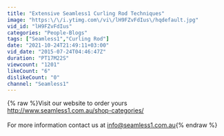 ```yaml
---
title: "Extensive Seamless1 Curling Rod Techniques"
image: "https:\/\/i.ytimg.com\/vi\/lH9FZvFdIus\/hqdefault.jpg"
vid_id: "lH9FZvFdIus"
categories: "People-Blogs"
tags: ["Seamless1","Curling Rod"]
date: "2021-10-24T21:49:11+03:00"
vid_date: "2015-07-24T04:46:47Z"
duration: "PT17M22S"
viewcount: "1201"
likeCount: "6"
dislikeCount: "0"
channel: "Seamless1"
---
```

{% raw %}Visit our website to order yours <a rel="nofollow" target="blank" href="http://www.seamless1.com.au/shop-categories/">http://www.seamless1.com.au/shop-categories/</a><br /><br />For more information contact us at info@seamless1.com.au{% endraw %}
